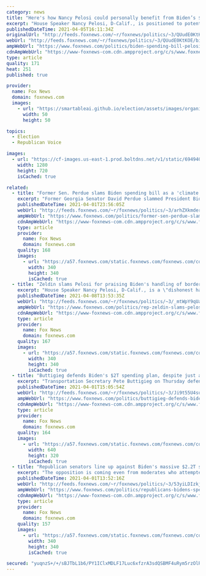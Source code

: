 ```yaml
---
category: news
title: "Here's how Nancy Pelosi could personally benefit from Biden’s $2T spending bill"
excerpt: "House Speaker Nancy Pelosi, D-Calif., is positioned to potentially personally benefit from President Biden’s $2 trillion spending bill – and here's how she could do it."
publishedDateTime: 2021-04-05T16:11:34Z
originalUrl: "http://feeds.foxnews.com/~r/foxnews/politics/~3/QUudE0KtKOE/biden-spending-bill-pelosi-tesla-husband"
webUrl: "http://feeds.foxnews.com/~r/foxnews/politics/~3/QUudE0KtKOE/biden-spending-bill-pelosi-tesla-husband"
ampWebUrl: "https://www.foxnews.com/politics/biden-spending-bill-pelosi-tesla-husband.amp"
cdnAmpWebUrl: "https://www-foxnews-com.cdn.ampproject.org/c/s/www.foxnews.com/politics/biden-spending-bill-pelosi-tesla-husband.amp"
type: article
quality: 171
heat: 251
published: true

provider:
  name: Fox News
  domain: foxnews.com
  images:
    - url: "https://smartableai.github.io/election/assets/images/organizations/foxnews.com-50x50.jpg"
      width: 50
      height: 50

topics:
  - Election
  - Republican Voice

images:
  - url: "https://cf-images.us-east-1.prod.boltdns.net/v1/static/694940094001/6006abae-c244-4c3a-9668-00383f221969/3d269837-fe51-4751-9b4e-d1ca0217c647/1280x720/match/image.jpg"
    width: 1280
    height: 720
    isCached: true

related:
  - title: "Former Sen. Perdue slams Biden spending bill as a 'climate change bill at its roots'"
    excerpt: "Former Georgia Senator David Perdue slammed President Biden's $2 trillion infrastructure spending bill Thursday, saying it was \"a climate change bill at its roots.\" "
    publishedDateTime: 2021-04-01T23:56:05Z
    webUrl: "http://feeds.foxnews.com/~r/foxnews/politics/~3/arhZXkmdero/former-sen-perdue-slams-biden-spending-bill-as-a-climate-change-bill-at-its-roots"
    ampWebUrl: "https://www.foxnews.com/politics/former-sen-perdue-slams-biden-spending-bill-as-a-climate-change-bill-at-its-roots.amp"
    cdnAmpWebUrl: "https://www-foxnews-com.cdn.ampproject.org/c/s/www.foxnews.com/politics/former-sen-perdue-slams-biden-spending-bill-as-a-climate-change-bill-at-its-roots.amp"
    type: article
    provider:
      name: Fox News
      domain: foxnews.com
    quality: 168
    images:
      - url: "https://a57.foxnews.com/static.foxnews.com/foxnews.com/content/uploads/2018/09/340/340/fox-news.jpg?ve=1&tl=1"
        width: 340
        height: 340
        isCached: true
  - title: "Zeldin slams Pelosi for praising Biden's handling of border: 'She is a dishonest hack'"
    excerpt: "House Speaker Nancy Pelosi, D-Calif., is a \"dishonest hack\" who needs to be replaced by someone new in Congress, Rep. Lee Zeldin, R-N.Y., told \"Fox & Friends\" on Thursday."
    publishedDateTime: 2021-04-08T13:53:35Z
    webUrl: "http://feeds.foxnews.com/~r/foxnews/politics/~3/_mtWpY9qUas/rep-zeldin-slams-pelosi-for-praising-bidens-handling-of-border"
    ampWebUrl: "https://www.foxnews.com/politics/rep-zeldin-slams-pelosi-for-praising-bidens-handling-of-border.amp"
    cdnAmpWebUrl: "https://www-foxnews-com.cdn.ampproject.org/c/s/www.foxnews.com/politics/rep-zeldin-slams-pelosi-for-praising-bidens-handling-of-border.amp"
    type: article
    provider:
      name: Fox News
      domain: foxnews.com
    quality: 167
    images:
      - url: "https://a57.foxnews.com/static.foxnews.com/foxnews.com/content/uploads/2018/09/340/340/fox-news.jpg?ve=1&tl=1"
        width: 340
        height: 340
        isCached: true
  - title: "Buttigieg defends Biden's $2T spending plan, despite just a fraction going to roads, bridges"
    excerpt: "Transportation Secretary Pete Buttigieg on Thursday defended President Biden's sprawling economic spending measure, even though just a fraction of the $2 trillion being billed as an infrastructure package goes toward rebuilding the nation's crumbling roads and bridges."
    publishedDateTime: 2021-04-01T15:05:54Z
    webUrl: "http://feeds.foxnews.com/~r/foxnews/politics/~3/Ji9t55U4sug/buttigieg-defends-biden-spending-plan-infrastructure-roads-bridges"
    ampWebUrl: "https://www.foxnews.com/politics/buttigieg-defends-biden-spending-plan-infrastructure-roads-bridges.amp"
    cdnAmpWebUrl: "https://www-foxnews-com.cdn.ampproject.org/c/s/www.foxnews.com/politics/buttigieg-defends-biden-spending-plan-infrastructure-roads-bridges.amp"
    type: article
    provider:
      name: Fox News
      domain: foxnews.com
    quality: 164
    images:
      - url: "https://a57.foxnews.com/static.foxnews.com/foxnews.com/content/uploads/2021/04/640/320/Biden-Spending-Plan-Infrastructure-AP.jpg?ve=1&tl=1"
        width: 640
        height: 320
        isCached: true
  - title: "Republican senators line up against Biden's massive $2.2T spending bill: 'Far cry away from' infrastructure"
    excerpt: "The opposition is coming even from moderates who attempted to work with Biden on the coronavirus stimulus plan."
    publishedDateTime: 2021-04-01T13:52:16Z
    webUrl: "http://feeds.foxnews.com/~r/foxnews/politics/~3/53yiLDIzkjM/republicans-bidens-spending-bill-far-cry-away-infrastructure"
    ampWebUrl: "https://www.foxnews.com/politics/republicans-bidens-spending-bill-far-cry-away-infrastructure.amp"
    cdnAmpWebUrl: "https://www-foxnews-com.cdn.ampproject.org/c/s/www.foxnews.com/politics/republicans-bidens-spending-bill-far-cry-away-infrastructure.amp"
    type: article
    provider:
      name: Fox News
      domain: foxnews.com
    quality: 157
    images:
      - url: "https://a57.foxnews.com/static.foxnews.com/foxnews.com/content/uploads/2020/01/340/340/Screen-Shot-2020-01-15-at-11.36.03-AM.png?ve=1&tl=1"
        width: 340
        height: 340
        isCached: true

secured: "yuqnzS+/+/sBJTbL1b6/PY1IClxMDLF17Luc6xfzrA3sdQSBMF4uRym5rzOlRnAZ9NItiKZLGRih1rEoOZnLwbB4VoKC1pu5H6+e9Q2wPD61Tuwt8Pi8K5d+yFNWvppszaMCWb62xyPvCcj4O5pAk2iUPbeprMx2SkvqD0VOQWSr/Bp/iXc34yqC/1hpDBmHvcwaFtP3AdqkTM4fVEOttD+zn7MsSeqDdfljzEmIQRYXSMXGGy2EPk9k1Glyk62g9nA+VQ6ZLkaqgZ77LXMPF0MnRL26gh/Lk6l/H9A1UcHL+DfZsJu/18x+6tBer34X6NUXYRAFjiJu2+tKueTGo5swvf8VavdTkJ5hdAyBJV8=;MYgSq3sBhClVtZ2GM/pjLA=="
---
```


